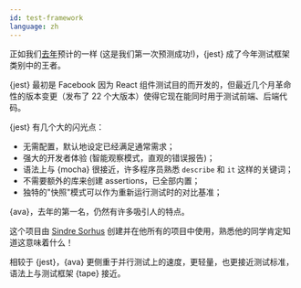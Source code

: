 ```yaml
---
id: test-framework  
language: zh
---
```


正如我们[去年](/2016/en#test-framework)预计的一样 (这是我们第一次预测成功!)，{jest} 成了今年测试框架类别中的王者。

{jest} 最初是 Facebook 因为 React 组件测试目的而开发的，但最近几个月革命性的版本变更（发布了 22 个大版本）使得它现在能同时用于测试前端、后端代码。

{jest} 有几个大的闪光点：

* 无需配置，默认地设定已经满足通常需求；
* 强大的开发者体验 (智能观察模式，直观的错误报告)；
* 语法上与 {mocha} 很接近，许多程序员熟悉 `describe` 和 `it` 这样的关键词；
* 不需要额外的库来创建 assertions，已全部内置；
* 独特的"快照"模式可以作为重新运行测试时的对比基准；

{ava}，去年的第一名，仍然有许多吸引人的特点。

这个项目由 [Sindre Sorhus](https://github.com/sindresorhus) 创建并在他所有的项目中使用，熟悉他的同学肯定知道这意味着什么！

相较于 {jest}，{ava} 更侧重于并行测试上的速度，更轻量，也更接近测试标准，语法上与测试框架 {tape} 接近。

